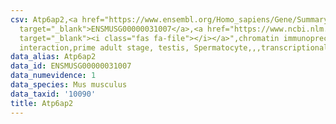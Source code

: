 ```yaml
---
csv: Atp6ap2,<a href="https://www.ensembl.org/Homo_sapiens/Gene/Summary?db=core;g=ENSMUSG00000031007"
  target="_blank">ENSMUSG00000031007</a>,<a href="https://www.ncbi.nlm.nih.gov/pubmed/25450459"
  target="_blank"><i class="fas fa-file"></i></a>",chromatin immunoprecipitation assay,direct
  interaction,prime adult stage, testis, Spermatocyte,,,transcriptional regulation,
data_alias: Atp6ap2
data_id: ENSMUSG00000031007
data_numevidence: 1
data_species: Mus musculus
data_taxid: '10090'
title: Atp6ap2
---
```

